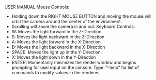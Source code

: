 USER MANUAL
Mouse Controls:
-	Holding down the RIGHT MOUSE BUTTON and moving the mouse will orbit the camera around the center of the environment.
-	Scrolling will zoom the camera in and out.
Keyboard Controls:
-	W: Moves the light forward in the Z-Direction
-	S: Moves the light backward in the Z-Direction
-	A: Moves the light forward in the X-Direction
-	D: Moves the light backward in the X-Direction
-	SPACE: Moves the light up in the Y-Direction
-	X: Moves the light down in the Y-Direction
-	ENTER: Momentarily minimizes the render window and begins prompting for user input on the console.  Type: “-help” for list of commands to modify values in the renderer.
